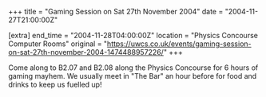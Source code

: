+++
title = "Gaming Session on Sat 27th November 2004"
date = "2004-11-27T21:00:00Z"

[extra]
end_time = "2004-11-28T04:00:00Z"
location = "Physics Concourse Computer Rooms"
original = "https://uwcs.co.uk/events/gaming-session-on-sat-27th-november-2004-1474488957226/"
+++

Come along to B2.07 and B2.08 along the Physics Concourse for 6 hours of gaming mayhem. We usually meet in "The Bar" an hour before for food and drinks to keep us fuelled up\!

